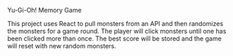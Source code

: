 Yu-Gi-Oh! Memory Game

This project uses React to pull monsters from an API and then randomizes the monsters for a game round.
The player will click monsters until one has been clicked more than once. The best score will be stored and the game will reset with new random monsters.


